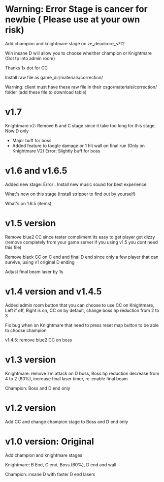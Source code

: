 # Warning: Error Stage is cancer for newbie ( Please use at your own risk)
Add champion and knightmare stage on ze_deadcore_s7f2

Win insane D will allow you to choose wheither champion or Knightmare (Got tp into admin room)

Thanks 1x dot for CC

Install raw file as game_dir/materials/correction/

Warning: client must have these raw file in their csgo/materials/correction/ folder (add these file to download table)

# v1.7
Knightmare v2: Remove B and C stage since it take too long for this stage. Now D only
- Major buff for boss
- Added feature to toogle damage or 1 hit wall on final run (Only on Knightmare V2)
Error: Slightly buff for boss

#  v1.6 and v1.6.5
Added new stage: Error . Install new music sound for best experience

What's new on this stage (Install stripper to find out by yourself)

What's on 1.6.5 (items)

# v1.5 version

Remove blue2 CC since tester compliment its easy to get player got dizzy (remove completely from your game server if you using v1.5 you dont need this file)

Remove black CC on C end and final D end since only a few player that can survive, using v1 original D ending

Adjust final beam laser by 1s


# v1.4 version and v1.4.5
Added admin room button that you can choose to use CC on Knightmare, Left if off, Right is on, CC on by default, change boss hp reduction from 2 to 3

Fix bug when on Knightmare that need to press reset map button to be able to choose champion

v1.4.5: remove blue2 CC on boss

# v1.3 version
Knightmare: remove zm attack on D boss, Boss hp reduction decrease from 4 to 2 (80%), increase final laser timer, re-enable final beam 

Champion: Boss and D end only

# v1.2 version
Add CC and change champion stage to Boss and D end only

# v1.0 version: Original
Add champion and knightmare stages

Knightmare: B End, C end, Boss (60%), D end and wall

Champion: insane D with faster D end lasers
